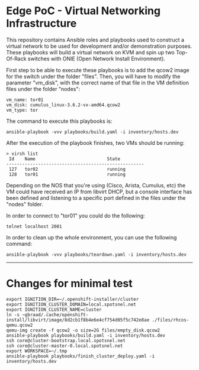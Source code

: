 # Edge PoC - Virtual Networking Infrastructure

This repository contains Ansible roles and playbooks used to construct a
virtual network to be used for development and/or demonstration purposes.
These playbooks will build a virtual network on KVM and spin up two Top-Of-Rack
switches with ONIE (Open Network Install Environment).

First step to be able to execute these playbooks is to add the qcow2 image for the
switch under the folder "files". Then, you will have to modify the parameter "vm_disk",
with the correct name of that file in the VM definition files under the folder "nodes":

	vm_name: tor01
	vm_disk: cumulus_linux-3.6.2-vx-amd64.qcow2
	vm_type: tor

The command to execute this playbooks is:

	ansible-playbook -vvv playbooks/build.yaml -i inventory/hosts.dev

After the execution of the playbook finishes, two VMs should be running:


	> virsh list
	 Id    Name                           State
	----------------------------------------------------
	 127   tor02                          running
	 128   tor01                          running

Depending on the NOS that you're using (Cisco, Arista, Cumulus, etc) the VM could have
received an IP from libvirt DHCP, but a console interface has been defined and listening
to a specific port defined in the files under the "nodes" folder.

In order to connect to "tor01" you could do the following:

	telnet localhost 2001


In order to clean up the whole environment, you can use the following command:

	ansible-playbook -vvv playbooks/teardown.yaml -i inventory/hosts.dev


----

Changes for minimal test
========================

```
export IGNITION_DIR=~/.openshift-installer/cluster
export IGNITION_CLUSTER_DOMAIN=local.spotsnel.net
export IGNITION_CLUSTER_NAME=cluster
ln -s ~gbraad/.cache/openshift-install/libvirt/image/8d2cb1f8b4e6e4cf754d05f5c742e8ae ./files/rhcos-qemu.qcow2
qemu-img create -f qcow2 -o size=2G files/empty_disk.qcow2
ansible-playbook playbooks/build.yaml -i inventory/hosts.dev
ssh core@cluster-bootstrap.local.spotsnel.net
ssh core@cluster-master-0.local.spotsnel.net
export WORKSPACE=~/.tmp
ansible-playbook playbooks/finish_cluster_deploy.yaml -i inventory/hosts.dev
```

